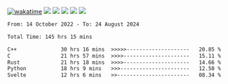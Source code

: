 [![wakatime](https://wakatime.com/badge/user/368879df-dc38-4b1a-86c4-8a2054a0e074.svg)](https://wakatime.com/@368879df-dc38-4b1a-86c4-8a2054a0e074)
<img src="https://img.shields.io/badge/Windows-0078D6?style=flat&logo=Windows&logoColor=white">
<img src="https://img.shields.io/badge/IntelliJ_IDEA-000000.svg?style=flat&logo=IntelliJ-IDEA&logoColor=white">
<img src="https://img.shields.io/badge/CLion-000000.svg?style=flat&logo=CLion&logoColor=white">
<img src="https://img.shields.io/badge/Visual_Studio_Code-007ACC?style=flat&logo=Visual-Studio-Code&logoColor=white">
<img src="https://img.shields.io/badge/Discord-5865F2?label=kano42&style=flat&logo=discord&logoColor=white">
<br>


<!--START_SECTION:waka-->

```txt
From: 14 October 2022 - To: 24 August 2024

Total Time: 145 hrs 15 mins

C++              30 hrs 16 mins  >>>>>--------------------   20.85 %
C                21 hrs 57 mins  >>>>---------------------   15.11 %
Rust             21 hrs 18 mins  >>>>---------------------   14.66 %
Python           18 hrs 9 mins   >>>----------------------   12.50 %
Svelte           12 hrs 6 mins   >>-----------------------   08.34 %
```

<!--END_SECTION:waka-->
